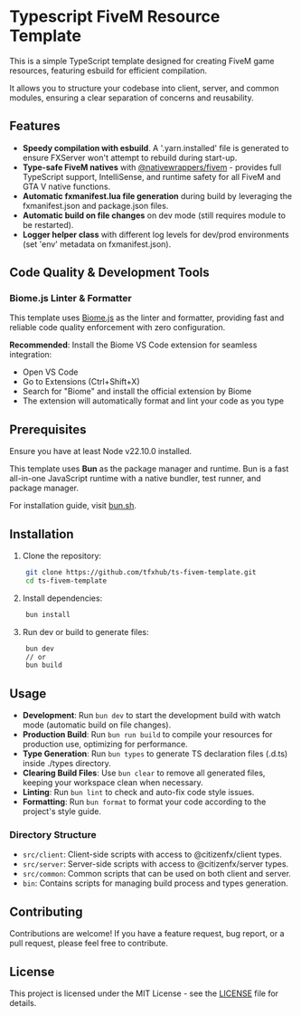 # Typescript FiveM Resource Template

This is a simple TypeScript template designed for creating FiveM game resources, featuring esbuild for efficient compilation.

It allows you to structure your codebase into client, server, and common modules, ensuring a clear separation of concerns and reusability.

## Features

- **Speedy compilation with esbuild**. A '.yarn.installed' file is generated to ensure FXServer won't attempt to rebuild during start-up.
- **Type-safe FiveM natives** with [@nativewrappers/fivem](https://github.com/nativewrappers/fivem) - provides full TypeScript support, IntelliSense, and runtime safety for all FiveM and GTA V native functions.
- **Automatic fxmanifest.lua file generation** during build by leveraging the fxmanifest.json and package.json files.
- **Automatic build on file changes** on dev mode (still requires module to be restarted).
- **Logger helper class** with different log levels for dev/prod environments (set 'env' metadata on fxmanifest.json).

## Code Quality & Development Tools

### Biome.js Linter & Formatter
This template uses [Biome.js](https://biomejs.dev) as the linter and formatter, providing fast and reliable code quality enforcement with zero configuration.

**Recommended**: Install the Biome VS Code extension for seamless integration:
- Open VS Code
- Go to Extensions (Ctrl+Shift+X)
- Search for "Biome" and install the official extension by Biome
- The extension will automatically format and lint your code as you type

## Prerequisites

Ensure you have at least Node v22.10.0 installed.

This template uses **Bun** as the package manager and runtime. Bun is a fast all-in-one JavaScript runtime with a native bundler, test runner, and package manager.

For installation guide, visit [bun.sh](https://bun.sh/docs/installation).

## Installation

1. Clone the repository:
```bash
    git clone https://github.com/tfxhub/ts-fivem-template.git
    cd ts-fivem-template
```
2. Install dependencies:
```bash
    bun install
```
3. Run dev or build to generate files:
```bash
    bun dev
    // or
    bun build
```

## Usage

- **Development**: Run `bun dev` to start the development build with watch mode (automatic build on file changes).
- **Production Build**: Run `bun run build` to compile your resources for production use, optimizing for performance.
- **Type Generation**: Run `bun types` to generate TS declaration files (.d.ts) inside ./types directory.
- **Clearing Build Files**: Use `bun clear` to remove all generated files, keeping your workspace clean when necessary.
- **Linting**: Run `bun lint` to check and auto-fix code style issues.
- **Formatting**: Run `bun format` to format your code according to the project's style guide.

### Directory Structure

- `src/client`: Client-side scripts with access to @citizenfx/client types.
- `src/server`: Server-side scripts with access to @citizenfx/server types.
- `src/common`: Common scripts that can be used on both client and server.
- `bin`: Contains scripts for managing build process and types generation.

## Contributing

Contributions are welcome! If you have a feature request, bug report, or a pull request, please feel free to contribute.

## License

This project is licensed under the MIT License - see the [LICENSE](LICENSE) file for details.
